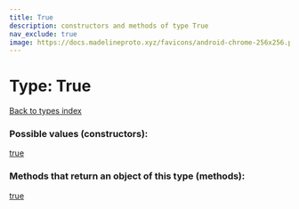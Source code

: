 ```yaml
---
title: True
description: constructors and methods of type True
nav_exclude: true
image: https://docs.madelineproto.xyz/favicons/android-chrome-256x256.png
---
```

# Type: True
[Back to types index](index.html)



### Possible values (constructors):

[true](/API_docs/constructors/true.html)  



### Methods that return an object of this type (methods):



[true](/API_docs/constructors/true.html)  

